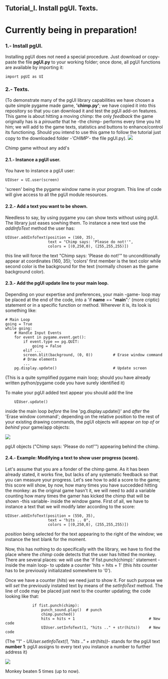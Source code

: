 
## Tutorial_I. Install pgUI. Texts.

# Currently being in preparation!

### 1.- Install pgUI.
Installing pgUI does not need a special procedure. Just download or copy-paste the file **pgUI.py** to your working folder; once done, all pgUI functions are available by importing it:

    import pgUI as UI

### 2.- Texts.
(To demonstrate many of the pgUI library capabilities we have chosen a quite simple pygame made game, **'chimp.py'**; we have copied it into this repository so that you can download it and test the pgUI add-on features. This game is about hitting a moving chimp: the only *feedback* the game originally has is a *pirouette* that he -the chimp- performs every time you hit him; we will add to the game texts, statistics and buttons to enhance/control its functioning. Should you intend to use this game to follow the tutorial just copy to the downloaded folder -*'CHIMP'*- the file pgUI.py).
![](https://user-images.githubusercontent.com/64075009/116851151-32581200-abf2-11eb-957d-5a0d5a2899e9.png)

Chimp game without any add's

#### 2.1.- Instance a pgUI user.
You have to instance a pgUI user:

    UIUser = UI.user(screen)                               
'screen' being the pygame window name in your program. This line of code will give access to all the pgUI module resources.

#### 2.2.- Add a text you want to be shown.
Needless to say, by using pygame you can show texts without using pgUI. The library just eases sowhing them.
To instance a new text use the *addInfoText* method the user has:

    UIUser.addInfoText(position = (160, 35),                
                       text = "Chimp says: 'Please do not!'",
                       colors = [(0,250,0), (255,255,255)])
this line will force the text "Chimp says: 'Please do not!'" to unconditionally appear at coordinates (160, 35); 'colors' first member is the text color while second color is the background for the text (normally chosen as the game background color).


#### 2.3.- Add the pgUI update line to your main loop.
Depending on your expertise and preferences, your main -game- loop may be placed at the end of the code, into a 'if __name__ == "__main__":' (more criptic) statement or in a specific function or method. Wherever it is, its look is something like:

    # Main Loop
    going = True
    while going:
        # Handle Input Events
        for event in pygame.event.get():
            if event.type == pg.QUIT:
                going = False
            elif ...
            screen.blit(background, (0, 0))         # Erase window command
            # Draw elements
            ...
        pg.display.update()                         # Update screen
       
(This is a quite symplified pygame main loop; should you have already written python/pygame code you have surely identified it)

To make your pgUI added text appear you should add the line

        UIUser.update()                                     
inside the main loop
 *before* the line 'pg.display.update()' and *after* the 'Erase window command'; depending on the relative position to the rest of your existing drawing commands, the pgUI objects will appear *on top of* or *behind* your game/app objects:
 
![](https://user-images.githubusercontent.com/64075009/116716248-cf8b2e80-a9d7-11eb-906e-8468f1847401.png)

pgUI objects ("Chimp says: 'Please do not!'") appearing behind the chimp.

#### 2.4.- Example: Modifying a text to show user progress (score).
Let's assume that you are a fonder of the chimp game. As it has been already stated, it works fine, but lacks of any systematic feedback so that you can measure your progress. Let's see how to add a score to the game; this score will show, by now, how many times you have succedded hitting the monkey: as the original game hasn't it, we will need to add a variable counting how many times the gamer has kicked the chimp that will be shown -this variable- inside the window game.
First of all, we have to instance a text that we will modify later according to the score:

    UIUser.addInfoText(position = (550, 35),                
                       text = "hits .. 0",
                       colors = [(0,250,0), (255,255,255)])
                       

*position* being selected for the text appearing to the right of the window; we instance the text blank for the moment.

Now, this has nothing to do specifically with the library, we have to find the place where the *chimp* code detects that the user has hitted the monkey. There are several places: we will use the 'if fist.punch(chimp):' statement -inside the main loop- to update a counter 'hits = hits + 1' (this *hits* counter has to be previously initializated somewhere to '0').

Once we have a counter (*hits*) we need just to show it. For such purpose we will *set* the previously instated text by means of the *setInfoText* method. The line of code may be placed just next to the counter updating; the code looking like that:

                if fist.punch(chimp):
                    punch_sound.play()  # punch
                    chimp.punched()
                    hits = hits + 1                                 # New code
                    UIUser.setInfoText(1, "hits .." + str(hits))    # New code
                    
(The "1" - *UIUser.setInfoText(1, "hits .." + str(hits))*- stands for the pgUI text **number 1**: pgUI assigns to every text you instance a number to further address it)                 

![](https://user-images.githubusercontent.com/64075009/116856164-f2e1f380-abfa-11eb-993a-bc0c2f94cd06.png)

Monkey beaten 5 times (up to now).

